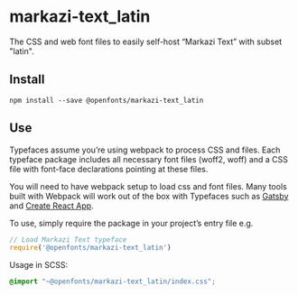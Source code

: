 
# markazi-text_latin

The CSS and web font files to easily self-host “Markazi Text” with subset "latin".

## Install

`npm install --save @openfonts/markazi-text_latin`

## Use

Typefaces assume you’re using webpack to process CSS and files. Each typeface
package includes all necessary font files (woff2, woff) and a CSS file with
font-face declarations pointing at these files.

You will need to have webpack setup to load css and font files. Many tools built
with Webpack will work out of the box with Typefaces such as [Gatsby](https://github.com/gatsbyjs/gatsby)
and [Create React App](https://github.com/facebookincubator/create-react-app).

To use, simply require the package in your project’s entry file e.g.

```javascript
// Load Markazi Text typeface
require('@openfonts/markazi-text_latin')
```

Usage in SCSS:
```scss
@import "~@openfonts/markazi-text_latin/index.css";
```
